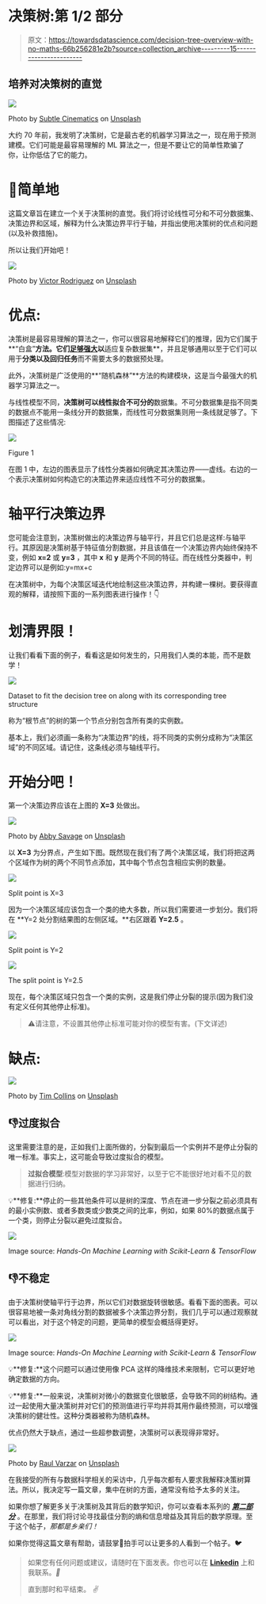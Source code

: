 # 决策树:第 1/2 部分

> 原文：<https://towardsdatascience.com/decision-tree-overview-with-no-maths-66b256281e2b?source=collection_archive---------15----------------------->

## 培养对决策树的直觉

![](img/e65a0a7a9ac86be00e97df873103fe1e.png)

Photo by [Subtle Cinematics](https://unsplash.com/@subtlecinematics?utm_source=medium&utm_medium=referral) on [Unsplash](https://unsplash.com?utm_source=medium&utm_medium=referral)

大约 70 年前，我发明了决策树，它是最古老的机器学习算法之一，现在用于预测建模。它们可能是最容易理解的 ML 算法之一，但是不要让它的简单性欺骗了你，让你低估了它的能力。

# 🌰简单地

这篇文章旨在建立一个关于决策树的直觉。我们将讨论线性可分和不可分数据集、决策边界和区域，解释为什么决策边界平行于轴，并指出使用决策树的优点和问题(以及补救措施)。

所以让我们开始吧！

![](img/d8405264280ec3b4f5ab373bfe6e14c0.png)

Photo by [Victor Rodriguez](https://unsplash.com/@vimarovi?utm_source=medium&utm_medium=referral) on [Unsplash](https://unsplash.com?utm_source=medium&utm_medium=referral)

# 优点:

决策树是最容易理解的算法之一，你可以很容易地解释它们的推理，因为它们属于**“白盒”**方法。它们[足够强大](https://www.youtube.com/watch?v=o6b9JpBFjd4)以**适应复杂数据集**，并且足够通用以至于它们可以用于**分类以及回归任务**而不需要太多的数据预处理。

此外，决策树是广泛使用的**“随机森林”**方法的构建模块，这是当今最强大的机器学习算法之一。

与线性模型不同，**决策树可以线性拟合不可分的**数据集。不可分数据集是指不同类的数据点不能用一条线分开的数据集，而线性可分数据集则用一条线就足够了。下图描述了这些情况:

![](img/0910553cd683db5f988f716b13d00616.png)

Figure 1

在图 1 中，左边的图表显示了线性分类器如何确定其决策边界——虚线。右边的一个表示决策树如何构造它的决策边界来适应线性不可分的数据集。

# 轴平行决策边界

您可能会注意到，决策树做出的决策边界与轴平行，并且它们总是这样:与轴平行。其原因是决策树基于特征值分割数据，并且该值在一个决策边界内始终保持不变，例如 **x=2** 或 **y=3** ，其中 **x** 和 **y** 是两个不同的特征。而在线性分类器中，判定边界可以是例如:y=mx+c

在决策树中，为每个决策区域迭代地绘制这些决策边界，并构建一棵树。要获得直观的解释，请按照下面的一系列图表进行操作！👇

# 划清界限！

让我们看看下面的例子，看看这是如何发生的，只用我们人类的本能，而不是数学！

![](img/09c9e1bc0568e2f65617c0a0a3c167ad.png)

Dataset to fit the decision tree on along with its corresponding tree structure

称为“根节点”的树的第一个节点分别包含所有类的实例数。

基本上，我们必须画一条称为“决策边界”的线，将不同类的实例分成称为“决策区域”的不同区域。请记住，这条线必须与轴线平行。

# 开始分吧！

第一个决策边界应该在上图的 **X=3** 处做出。

![](img/9d6c4ae05362328f7b9f495f7783d9b9.png)

Photo by [Abby Savage](https://unsplash.com/@abbysavagecreative?utm_source=medium&utm_medium=referral) on [Unsplash](https://unsplash.com?utm_source=medium&utm_medium=referral)

以 **X=3** 为分界点，产生如下图。既然现在我们有了两个决策区域，我们将把这两个区域作为树的两个不同节点添加，其中每个节点包含相应实例的数量。

![](img/7215c9743094179a019dc3f3b6663216.png)

Split point is X=3

因为一个决策区域应该包含一个类的绝大多数，所以我们需要进一步划分。我们将在 **Y=2 处分割结果图的左侧区域。**右区跟着 **Y=2.5** 。

![](img/0779a20deda7c9f2bd08b484e1eb58cb.png)

Split point is Y=2

![](img/ca455b63df694afb9f293ea3ecf27325.png)

The split point is Y=2.5

现在，每个决策区域只包含一个类的实例，这是我们停止分裂的提示(因为我们没有定义任何其他停止标准)。

> ⚠️请注意，不设置其他停止标准可能对你的模型有害。(下文详述)

# 缺点:

![](img/043091c0e8f47b4170046286953b8969.png)

Photo by [Tim Collins](https://unsplash.com/@timcollinsphoto?utm_source=medium&utm_medium=referral) on [Unsplash](https://unsplash.com?utm_source=medium&utm_medium=referral)

## 👎过度拟合

这里需要注意的是，正如我们上面所做的，分裂到最后一个实例并不是停止分裂的唯一标准。事实上，这可能会导致过度拟合的模型。

> **过拟合模型**:模型对数据的学习非常好，以至于它不能很好地对看不见的数据进行归纳。

💡**修复:**停止的一些其他条件可以是树的深度、节点在进一步分裂之前必须具有的最小实例数、或者多数类或少数类之间的比率，例如，如果 80%的数据点属于一个类，则停止分裂以避免过度拟合。

![](img/650f71eadad1bfc195fbdaa3498fa7a0.png)

Image source: *Hands-On Machine Learning with Scikit-Learn & TensorFlow*

## 👎不稳定

由于决策树使轴平行于边界，所以它们对数据旋转很敏感。看看下面的图表。可以很容易地被一条对角线分割的数据被多个决策边界分割，我们几乎可以通过观察就可以看出，对于这个特定的问题，更简单的模型会概括得更好。

![](img/25a5d8fe1bf422decbaa4414b2511f86.png)

Image source: *Hands-On Machine Learning with Scikit-Learn & TensorFlow*

💡**修复:**这个问题可以通过使用像 PCA 这样的降维技术来限制，它可以更好地确定数据的方向。

💡**修复:**一般来说，决策树对微小的数据变化很敏感，会导致不同的树结构。通过一起使用大量决策树并对它们的预测值进行平均并将其用作最终预测，可以增强决策树的健壮性。这种分类器被称为随机森林。

优点仍然大于缺点，通过一些超参数调整，决策树可以表现得非常好。

![](img/2dd7bea08afc9d0d5c13aa7fd6922c99.png)

Photo by [Raul Varzar](https://unsplash.com/@calypso999?utm_source=medium&utm_medium=referral) on [Unsplash](https://unsplash.com?utm_source=medium&utm_medium=referral)

在我接受的所有与数据科学相关的采访中，几乎每次都有人要求我解释决策树算法。所以，我决定写一篇文章，集中在树的方面，通常没有给予太多的关注。

如果你想了解更多关于决策树及其背后的数学知识，你可以查看本系列的 [***第二部分***](https://medium.com/@azika/decision-tree-part-2-34b31b1dc328?sk=3ce477bb2ee7001988eee05239313008) 。在那里，我们将讨论寻找最佳分割的熵和信息增益及其背后的数学原理。至于这个帖子，*那都是乡亲们！*

如果你觉得这篇文章有帮助，请鼓掌👏拍手可以让更多的人看到一个帖子。🐦

> 如果您有任何问题或建议，请随时在下面发表。你也可以在 [**Linkedin**](https://www.linkedin.com/in/azika-amelia/) 上和我联系。*💼*
> 
> 直到那时和平结束。 *✌*